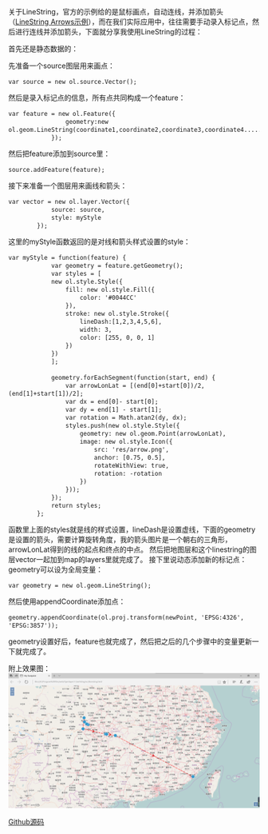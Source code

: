 关于LineString，官方的示例给的是鼠标画点，自动连线，并添加箭头（[LineString Arrows示例](http://openlayers.org/en/latest/examples/line-arrows.html?q=linestring)），而在我们实际应用中，往往需要手动录入标记点，然后进行连线并添加箭头，下面就分享我使用LineString的过程：

首先还是静态数据的：

先准备一个source图层用来画点：
````
var source = new ol.source.Vector();
````

然后是录入标记点的信息，所有点共同构成一个feature：
````
var feature = new ol.Feature({  
  				geometry:new ol.geom.LineString(coordinate1,coordinate2,coordinate3,coordinate4......)
  			});
````

然后把feature添加到source里：
````
source.addFeature(feature);
````

接下来准备一个图层用来画线和箭头：
````
var vector = new ol.layer.Vector({
    		source: source,
    		style: myStyle
    	});
````

这里的myStyle函数返回的是对线和箭头样式设置的style：
````
var myStyle = function(feature) {
    		var geometry = feature.getGeometry();
    		var styles = [
    		new ol.style.Style({
    			fill: new ol.style.Fill({
    				color: '#0044CC'
    			}), 
    			stroke: new ol.style.Stroke({  
    				lineDash:[1,2,3,4,5,6],
    				width: 3,  
    				color: [255, 0, 0, 1]  
    			})  
    		})
    		];

    		geometry.forEachSegment(function(start, end) {
    			var arrowLonLat = [(end[0]+start[0])/2,(end[1]+start[1])/2];
    			var dx = end[0]- start[0]; 
    			var dy = end[1] - start[1];
    			var rotation = Math.atan2(dy, dx);
    			styles.push(new ol.style.Style({
    				geometry: new ol.geom.Point(arrowLonLat),
    				image: new ol.style.Icon({
    					src: 'res/arrow.png',
    					anchor: [0.75, 0.5],
    					rotateWithView: true,
    					rotation: -rotation
    				})
    			}));
    		});
    		return styles;
    	};
````

函数里上面的styles就是线的样式设置，lineDash是设置虚线，下面的geometry是设置的箭头，需要计算旋转角度，我的箭头图片是一个朝右的三角形，arrowLonLat得到的线的起点和终点的中点。
然后把地图层和这个linestring的图层vector一起加到map的layers里就完成了。
接下里说动态添加新的标记点：
geometry可以设为全局变量：
````
var geometry = new ol.geom.LineString();
````

然后使用appendCoordinate添加点：
````
geometry.appendCoordinate(ol.proj.transform(newPoint, 'EPSG:4326', 'EPSG:3857'));
````

geometry设置好后，feature也就完成了，然后把之后的几个步骤中的变量更新一下就完成了。

附上效果图：
![](https://github.com/13608089849/Openlayer3-LineString/blob/master/image/linestring.png?raw=true)

[Github源码](https://github.com/13608089849/Openlayer3-LineString)
